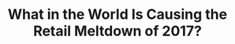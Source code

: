 ---
categories: ['business', 'economics', 'articles', 'all_articles']
provider_display: "www.theatlantic.com"
provider_name: "www.theatlantic.com"
favicon_url: "https://cdn.theatlantic.com/assets/static/b/theatlantic/common/img/favicon.ico"
title: "What in the World Is Causing the Retail Meltdown of 2017?"
published: "2017-04-10T08:00:00"
source: https://www.theatlantic.com/business/archive/2017/04/retail-meltdown-of-2017/522384/
thumbnail: https://cdn.theatlantic.com/assets/media/img/mt/2017/04/RTR4ODHA/facebook.jpg?1491849913
---
